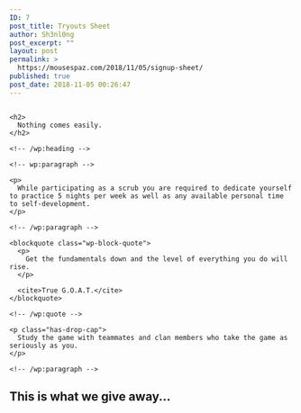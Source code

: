 ```yaml
---
ID: 7
post_title: Tryouts Sheet
author: Sh3nl0ng
post_excerpt: ""
layout: post
permalink: >
  https://mousespaz.com/2018/11/05/signup-sheet/
published: true
post_date: 2018-11-05 00:26:47
---
```

<!-- wp:media-text {"mediaId":8,"mediaType":"image","mediaWidth":36} -->

<div class="wp-block-media-text alignwide" style="grid-template-columns:36% auto">
  <figure class="wp-block-media-text__media"><img src="https://mousespaz.com/app/uploads/2018/11/IMG_0200-e1541377600604.jpg" alt="" /></figure><div class="wp-block-media-text__content">
    <!-- wp:heading -->
    
    <h2>
      Nothing comes easily.
    </h2>
    
    <!-- /wp:heading -->
    
    <!-- wp:paragraph -->
    
    <p>
      While participating as a scrub you are required to dedicate yourself to practice 5 nights per week as well as any available personal time to self-development.
    </p>
    
    <!-- /wp:paragraph -->
  </div>
</div>

<!-- /wp:media-text -->

<!-- wp:columns -->

<div class="wp-block-columns has-2-columns">
  <!-- wp:column -->
  
  <div class="wp-block-column">
    <!-- wp:quote -->
    
    <blockquote class="wp-block-quote">
      <p>
        Get the fundamentals down and the level of everything you do will rise.
      </p>
      
      <cite>True G.O.A.T.</cite>
    </blockquote>
    
    <!-- /wp:quote -->
  </div>
  
  <!-- /wp:column -->
  
  <!-- wp:column -->
  
  <div class="wp-block-column">
    <!-- wp:paragraph {"dropCap":true} -->
    
    <p class="has-drop-cap">
      Study the game with teammates and clan members who take the game as seriously as you.
    </p>
    
    <!-- /wp:paragraph -->
  </div>
  
  <!-- /wp:column -->
</div>

<!-- /wp:columns -->

<!-- wp:heading -->

## This is what we give away...

<!-- /wp:heading -->

<!-- wp:latest-posts {"displayPostDate":true} /-->